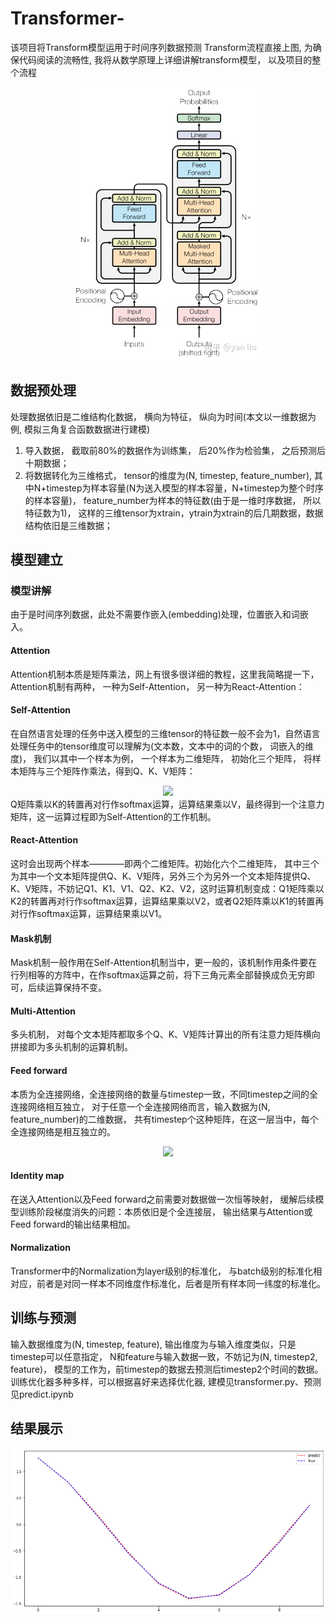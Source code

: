 # Transformer-
该项目将Transform模型运用于时间序列数据预测
Transform流程直接上图, 为确保代码阅读的流畅性, 我将从数学原理上详细讲解transform模型， 以及项目的整个流程
<div align=center><img src="https://github.com/GenjiYin/Transformer-/blob/main/filename/transform.jpg"/></div>

## 数据预处理
处理数据依旧是二维结构化数据， 横向为特征， 纵向为时间(本文以一维数据为例, 模拟三角复合函数数据进行建模)
1. 导入数据， 截取前80%的数据作为训练集， 后20%作为检验集， 之后预测后十期数据；
2. 将数据转化为三维格式， tensor的维度为(N, timestep, feature_number), 其中N+timestep为样本容量(N为送入模型的样本容量，N+timestep为整个时序的样本容量)， feature_number为样本的特征数(由于是一维时序数据， 所以特征数为1)， 这样的三维tensor为xtrain，ytrain为xtrain的后几期数据，数据结构依旧是三维数据；

## 模型建立
### 模型讲解
由于是时间序列数据，此处不需要作嵌入(embedding)处理，位置嵌入和词嵌入。

#### Attention
Attention机制本质是矩阵乘法，网上有很多很详细的教程，这里我简略提一下，Attention机制有两种， 一种为Self-Attention， 另一种为React-Attention：

#### Self-Attention
在自然语言处理的任务中送入模型的三维tensor的特征数一般不会为1，自然语言处理任务中的tensor维度可以理解为(文本数，文本中的词的个数， 词嵌入的维度)， 我们以其中一个样本为例， 一个样本为二维矩阵， 初始化三个矩阵， 将样本矩阵与三个矩阵作乘法，得到Q、K、V矩阵：
<div align=center><img src="https://pic3.zhimg.com/80/v2-bcd0d108a5b52a991d5d5b5b74d365c6_720w.jpg"/></div>
Q矩阵乘以K的转置再对行作softmax运算，运算结果乘以V，最终得到一个注意力矩阵，这一运算过程即为Self-Attention的工作机制。

#### React-Attention
这时会出现两个样本————即两个二维矩阵。初始化六个二维矩阵， 其中三个为其中一个文本矩阵提供Q、K、V矩阵，另外三个为另外一个文本矩阵提供Q、K、V矩阵，不妨记Q1、K1、V1、Q2、K2、V2，这时运算机制变成：Q1矩阵乘以K2的转置再对行作softmax运算，运算结果乘以V2，或者Q2矩阵乘以K1的转置再对行作softmax运算，运算结果乘以V1。

#### Mask机制
Mask机制一般作用在Self-Attention机制当中，更一般的，该机制作用条件要在行列相等的方阵中，在作softmax运算之前，将下三角元素全部替换成负无穷即可，后续运算保持不变。

#### Multi-Attention
多头机制， 对每个文本矩阵都取多个Q、K、V矩阵计算出的所有注意力矩阵横向拼接即为多头机制的运算机制。

#### Feed forward
本质为全连接网络，全连接网络的数量与timestep一致，不同timestep之间的全连接网络相互独立， 对于任意一个全连接网络而言，输入数据为(N, feature_number)的二维数据， 共有timestep个这种矩阵，在这一层当中，每个全连接网络是相互独立的。
<div align=center><img src="https://pic2.zhimg.com/80/v2-ff0f90ebee18dd909999bd3bee38fa45_720w.jpg"/></div>

#### Identity map
在送入Attention以及Feed forward之前需要对数据做一次恒等映射， 缓解后续模型训练阶段梯度消失的问题：本质依旧是个全连接层， 输出结果与Attention或Feed forward的输出结果相加。

#### Normalization
Transformer中的Normalization为layer级别的标准化， 与batch级别的标准化相对应，前者是对同一样本不同维度作标准化，后者是所有样本同一纬度的标准化。

## 训练与预测
输入数据维度为(N, timestep, feature), 输出维度为与输入维度类似，只是timestep可以任意指定， N和feature与输入数据一致，不妨记为(N, timestep2, feature)， 模型的工作为，前timestep的数据去预测后timestep2个时间的数据。训练优化器多种多样，可以根据喜好来选择优化器, 建模见transformer.py、预测见predict.ipynb

## 结果展示
<div align=center><img src="https://github.com/GenjiYin/Transformer-/blob/main/filename/output.png"/></div>
